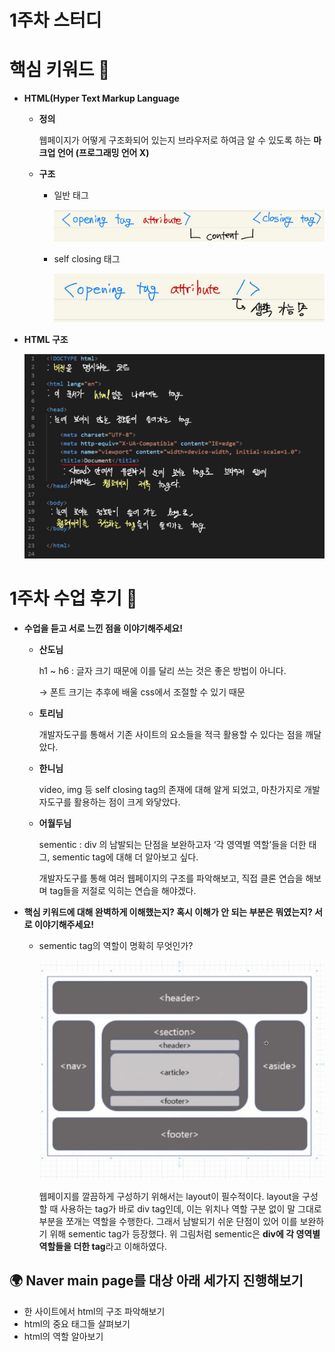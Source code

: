 # 1주차 스터디

# 핵심 키워드 🎯

- **HTML(Hyper Text Markup Language**
    
    
    - **정의**
        
        웹페이지가 어떻게 구조화되어 있는지 브라우저로 하여금 알 수 있도록 하는 **마크업 언어 (프로그래밍 언어 X)**
        
    - **구조**
        - 일반 태그
            
            ![tag.jpg](./img/tag.jpg)
            
        - self closing 태그
            
            ![self closing tag.jpg](./img/self%20closing%20tag.jpg)
            

- **HTML 구조**
    
    
    ![html.jpg](./img/html.jpg)
    

# 1주차 수업 후기 📢

- **수업을 듣고 서로 느낀 점을 이야기해주세요!**
    
    
    - **산도님**
        
        h1 ~ h6 : 글자 크기 때문에 이를 달리 쓰는 것은 좋은 방법이 아니다. 
        
        → 폰트 크기는 추후에 배울 css에서 조절할 수 있기 때문
        
    - **토리님**
        
        개발자도구를 통해서 기존 사이트의 요소들을 적극 활용할 수 있다는 점을 깨달았다.
        
    - **한니님**
        
        video, img 등 self closing tag의 존재에 대해 알게 되었고, 마찬가지로 개발자도구를 활용하는 점이 크게 와닿았다.
        
    - **어월두님**
        
        sementic : div 의 남발되는 단점을 보완하고자 ‘각 영역별 역할’들을 더한 태그, sementic tag에 대해 더 알아보고 싶다.
        
        개발자도구를 통해 여러 웹페이지의 구조를 파악해보고, 직접 클론 연습을 해보며 tag들을 저절로 익히는 연습을 해야겠다.
        
    
- **핵심 키워드에 대해 완벽하게 이해했는지? 혹시 이해가 안 되는 부분은 뭐였는지?
서로 이야기해주세요!**
    
    
    - sementic tag의 역할이 명확히 무엇인가?
        
        
        ![sementic.jpg](./img/sementic.jpg)
        
        웹페이지를 깔끔하게 구성하기 위해서는 layout이 필수적이다. 
        layout을 구성할 때 사용하는 tag가 바로 div tag인데, 이는 위치나 역할 구분 없이 말 그대로 부분을 쪼개는 역할을 수행한다. 그래서 남발되기 쉬운  단점이 있어 이를 보완하기 위해 sementic tag가 등장했다.
        위 그림처럼 sementic은 **div에 각 영역별 역할들을 더한 tag**라고 이해하였다.
        

## **🌍 Naver main page를 대상 아래 세가지 진행해보기**

- 한 사이트에서 html의 구조 파악해보기
- html의 중요 태그들 살펴보기
- html의 역할 알아보기